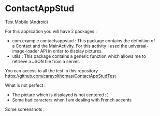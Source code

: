 ContactAppStud
==============

Test Mobile (Android) 

For this application you will have 2 packages :
  - com.example.contactsappstud :
      This package contains the definition of a Contact and the MainActivity.
      For this activity I used the universal-image-loader API in order to display pictures.
  - utils :
      This package contains a generic function which allows me to retrieve a JSON file from a server.
      

You can access to all the test in this repository https://github.com/carayolthomas/ContactAppStudTest

What is not perfect : 

  - The picture which is displayed is not centered :(
  - Some bad caracters when I am dealing with French accents


Some screenshots :


  

      
